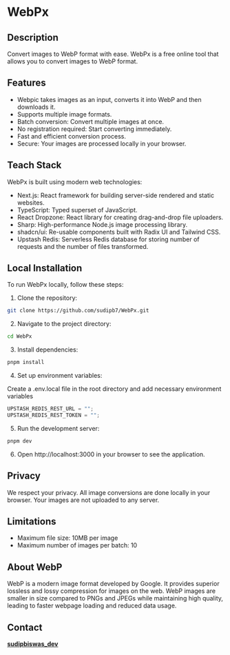 # WebPx

## Description

Convert images to WebP format with ease. WebPx is a free online tool that allows you to convert images to WebP format.

## Features

- Webpic takes images as an input, converts it into WebP and then downloads it.
- Supports multiple image formats.
- Batch conversion: Convert multiple images at once.
- No registration required: Start converting immediately.
- Fast and efficient conversion process.
- Secure: Your images are processed locally in your browser.

## Teach Stack

WebPx is built using modern web technologies:

- Next.js: React framework for building server-side rendered and static websites.
- TypeScript: Typed superset of JavaScript.
- React Dropzone: React library for creating drag-and-drop file uploaders.
- Sharp: High-performance Node.js image processing library.
- shadcn/ui: Re-usable components built with Radix UI and Tailwind CSS.
- Upstash Redis: Serverless Redis database for storing number of requests and the number of files transformed.

## Local Installation

To run WebPx locally, follow these steps:

1. Clone the repository:

```bash
git clone https://github.com/sudipb7/WebPx.git
```

2. Navigate to the project directory:

```bash
cd WebPx
```

3. Install dependencies:

```bash
pnpm install
```

4. Set up environment variables:

Create a .env.local file in the root directory and add necessary environment variables

```js
UPSTASH_REDIS_REST_URL = "";
UPSTASH_REDIS_REST_TOKEN = "";
```

5. Run the development server:

```bash
pnpm dev
```

6. Open http://localhost:3000 in your browser to see the application.

## Privacy

We respect your privacy. All image conversions are done locally in your browser. Your images are not uploaded to any server.

## Limitations

- Maximum file size: 10MB per image
- Maximum number of images per batch: 10

## About WebP

WebP is a modern image format developed by Google. It provides superior lossless and lossy compression for images on the web. WebP images are smaller in size compared to PNGs and JPEGs while maintaining high quality, leading to faster webpage loading and reduced data usage.

## Contact

**[sudipbiswas_dev](https://x.com/sudipbiswas_dev)**
